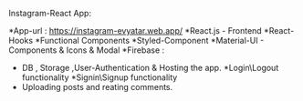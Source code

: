 Instagram-React App:

*App-url : https://instagram-evyatar.web.app/
*React.js - Frontend
*React-Hooks
*Functional Components
*Styled-Component
*Material-UI - Components & Icons & Modal
*Firebase :
   * DB , Storage ,User-Authentication & Hosting the app.
*Login\Logout functionality
*Signin\Signup functionality
* Uploading posts and reating comments.



